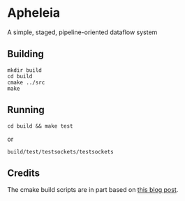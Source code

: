 # Apheleia

A simple, staged, pipeline-oriented dataflow system

## Building

~~~
mkdir build
cd build
cmake ../src
make
~~~

## Running

~~~
cd build && make test
~~~

or

~~~
build/test/testsockets/testsockets
~~~

## Credits

The cmake build scripts are in part based on [this blog
post](http://kaizou.org/2014/11/gtest-cmake/).
